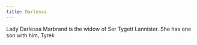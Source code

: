 ```yaml
---
title: Darlessa
---
```


Lady Darlessa Marbrand is the widow of Ser Tygett Lannister. She has one son with him, Tyrek


